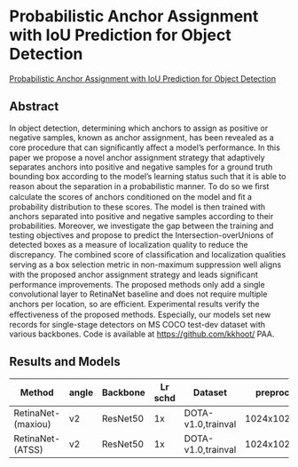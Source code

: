 # Probabilistic Anchor Assignment with IoU Prediction for Object Detection

[Probabilistic Anchor Assignment with IoU Prediction for Object Detection](https://link.springer.com/10.1007/978-3-030-58595-2_22)

## Abstract

In object detection, determining which anchors to assign as positive or negative samples, known as anchor assignment, has been revealed as a core procedure that can signiﬁcantly aﬀect a model’s performance. In this paper we propose a novel anchor assignment strategy that adaptively separates anchors into positive and negative samples for a ground truth bounding box according to the model’s learning status such that it is able to reason about the separation in a probabilistic manner. To do so we ﬁrst calculate the scores of anchors conditioned on the model and ﬁt a probability distribution to these scores. The model is then trained with anchors separated into positive and negative samples according to their probabilities. Moreover, we investigate the gap between the training and testing objectives and propose to predict the Intersection-overUnions of detected boxes as a measure of localization quality to reduce the discrepancy. The combined score of classiﬁcation and localization qualities serving as a box selection metric in non-maximum suppression well aligns with the proposed anchor assignment strategy and leads signiﬁcant performance improvements. The proposed methods only add a single convolutional layer to RetinaNet baseline and does not require multiple anchors per location, so are eﬃcient. Experimental results verify the eﬀectiveness of the proposed methods. Especially, our models set new records for single-stage detectors on MS COCO test-dev dataset with various backbones. Code is available at https://github.com/kkhoot/ PAA.

## Results and Models

| Method             | angle | Backbone | Lr schd | Dataset            | preprocess    | $AP_{0.5}$ | $AP_{0.75}$ | $mAP$ |
| ------------------ | ----- | -------- | ------- | ------------------ | ------------- | ---------- | ----------- | ----- |
| RetinaNet-(maxiou) | v2    | ResNet50 | 1x      | DOTA-v1.0,trainval | 1024x1024,200 | 72.50      | 42.10       | 41.97 |
| RetinaNet-(ATSS)   | v2    | ResNet50 | 1x      | DOTA-v1.0,trainval | 1024x1024,200 | 72.75      | 43.46       | 42.46 |

